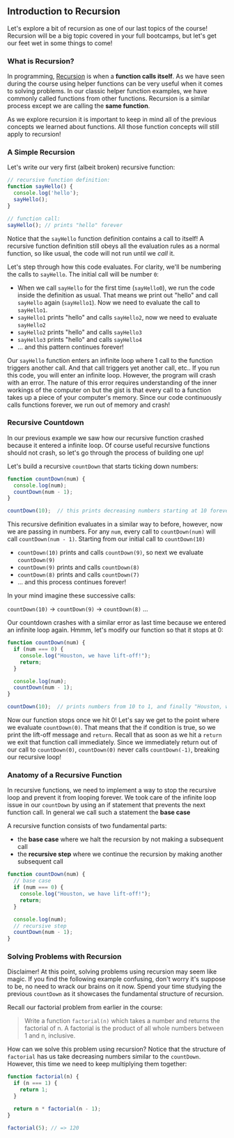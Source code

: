 ## Introduction to Recursion

Let's explore a bit of recursion as one of our last topics of the course! Recursion
will be a big topic covered in your full bootcamps, but let's get our feet wet
in some things to come!

### What is Recursion?

In programming, [Recursion][recursion-wiki] is when a **function calls itself**. As
we have seen during the course using helper functions can be very useful when it
comes to solving problems. In our classic helper function examples, we have commonly
called functions from other functions. Recursion is a similar process except we
are calling the **same function**.

As we explore recursion it is important to keep in mind all of the previous concepts
we learned about functions. All those function concepts will still apply to recursion!

### A Simple Recursion

Let's write our very first (albeit broken) recursive function:

```js
// recursive function definition:
function sayHello() {
  console.log('hello');
  sayHello();
}

// function call:
sayHello(); // prints "hello" forever
```

Notice that the `sayHello` function definition contains a call to itself!
A recursive function definition still obeys all the evaluation rules as a normal
function, so like usual, the code will not run until we *call* it.

Let's step through how this code evaluates. For clarity, we'll be numbering the
calls to `sayHello`. The initial call will be number `0`:

+ When we call `sayHello` for the first time (`sayHello0`), we run the code inside
the definition as usual. That means we print out "hello" and call `sayHello` again
(`sayHello1`). Now we need to evaluate the call to `sayHello1`.
+ `sayHello1` prints "hello" and calls `sayHello2`, now we need to evaluate `sayHello2`
+ `sayHello2` prints "hello" and calls `sayHello3`
+ `sayHello3` prints "hello" and calls `sayHello4`
+ ... and this pattern continues forever!

Our `sayHello` function enters an infinite loop where 1 call to the function triggers
another call. And that call triggers yet another call, etc.. If you run this code,
you will enter an infinite loop. However, the program will crash with an error.
The nature of this error requires understanding of the inner workings of the computer on
but the gist is that every call to a function takes up a piece of your computer's memory.
Since our code continuously calls functions forever, we run out of memory and crash!

### Recursive Countdown

In our previous example we saw how our recursive function crashed because it entered
a infinite loop. Of course useful recursive functions should not crash, so let's
go through the process of building one up!

Let's build a recursive `countDown` that starts ticking down numbers:

```js
function countDown(num) {
  console.log(num);
  countDown(num - 1);
}

countDown(10);  // this prints decreasing numbers starting at 10 forever
```

This recursive definition evaluates in a similar way to before, however, now we
are passing in numbers. For any `num`, every call to `countDown(num)` will call
`countDown(num - 1)`. Starting from our initial call to `countDown(10)`

+ `countDown(10)` prints and calls `countDown(9)`, so next we evaluate `countDown(9)`
+ `countDown(9)` prints and calls `countDown(8)`
+ `countDown(8)` prints and calls `countDown(7)`
+ ... and this process continues forever!

In your mind imagine these successive calls:  

`countDown(10)` -> `countDown(9)` -> `countDown(8)` ...

Our countdown crashes with a similar error as last time because we entered an infinite
loop again. Hmmm, let's modify our function so that it stops at 0:

```js
function countDown(num) {
  if (num === 0) {
    console.log("Houston, we have lift-off!");
    return;
  }

  console.log(num);
  countDown(num - 1);
}

countDown(10);  // prints numbers from 10 to 1, and finally "Houston, we have lift-off!"
```

Now our function stops once we hit 0! Let's say we get to the point where we evaluate
`countDown(0)`. That means that the if condition is true, so we print the lift-off
message and `return`. Recall that as soon as we hit a `return` we exit that function
call immediately. Since we immediately return out of our call to `countDown(0)`,
`countDown(0)` never calls `countDown(-1)`, breaking our recursive loop!

### Anatomy of a Recursive Function

In recursive functions, we need to implement a way to stop the recursive loop and
prevent it from looping forever. We took care of the infinite loop issue in our
`countDown` by using an if statement that prevents the next function call. In general
we call such a statement the **base case**

A recursive function consists of two fundamental parts:
+ the **base case** where we halt the recursion by not making a subsequent call
+ the **recursive step** where we continue the recursion by making another subsequent call

```js
function countDown(num) {
  // base case
  if (num === 0) {
    console.log("Houston, we have lift-off!");
    return;
  }

  console.log(num);
  // recursive step
  countDown(num - 1);
}
```

### Solving Problems with Recursion

Disclaimer! At this point, solving problems using recursion may seem like magic.
If you find the following example confusing, don't worry it's suppose to be, no need
to wrack our brains on it now. Spend your time studying the previous `countDown`
as it showcases the fundamental structure of recursion.

Recall our factorial problem from earlier in the course:

> Write a function `factorial(n)` which takes a number and returns the factorial of n.
> A factorial is the product of all whole numbers between 1 and n, inclusive.

How can we solve this problem using recursion? Notice that the structure of `factorial`
has us take decreasing numbers similar to the `countDown`. However, this time we need
to keep multiplying them together:

```js
function factorial(n) {
  if (n === 1) {
    return 1;
  }

  return n * factorial(n - 1);
}

factorial(5); // => 120
```

[recursion-wiki]: https://en.wikipedia.org/wiki/Recursion
